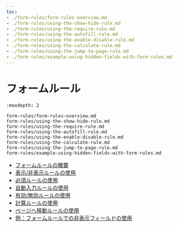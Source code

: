 ```yaml
---
toc:
- ./form-rules/form-rules-overview.md
- ./form-rules/using-the-show-hide-rule.md
- ./form-rules/using-the-require-rule.md
- ./form-rules/using-the-autofill-rule.md
- ./form-rules/using-the-enable-disable-rule.md
- ./form-rules/using-the-calculate-rule.md
- ./form-rules/using-the-jump-to-page-rule.md
- ./form-rules/example-using-hidden-fields-with-form-rules.md
---
```

# フォームルール

```{toctree}
:maxdepth: 2

form-rules/form-rules-overview.md
form-rules/using-the-show-hide-rule.md
form-rules/using-the-require-rule.md
form-rules/using-the-autofill-rule.md
form-rules/using-the-enable-disable-rule.md
form-rules/using-the-calculate-rule.md
form-rules/using-the-jump-to-page-rule.md
form-rules/example-using-hidden-fields-with-form-rules.md
```

- [フォームルールの概要](./form-rules/form-rules-overview.md)
- [表示/非表示ルールの使用](./form-rules/using-the-show-hide-rule.md)
- [必須ルールの使用](./form-rules/using-the-require-rule.md)
- [自動入力ルールの使用](./form-rules/using-the-autofill-rule.md)
- [有効/無効ルールの使用](./form-rules/using-the-enable-disable-rule.md)
- [計算ルールの使用](./form-rules/using-the-calculate-rule.md)
- [ページへ移動ルールの使用](./form-rules/using-the-jump-to-page-rule.md)
- [例：フォームルールでの非表示フィールドの使用](./form-rules/example-using-hidden-fields-with-form-rules.md)
